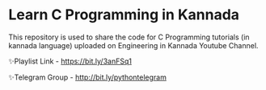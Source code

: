 # Learn C Programming in Kannada
This repository is used to share the code for C Programming tutorials (in kannada language) uploaded on Engineering in Kannada Youtube Channel.

✨Playlist Link - https://bit.ly/3anFSq1

✨Telegram Group - http://bit.ly/pythontelegram
